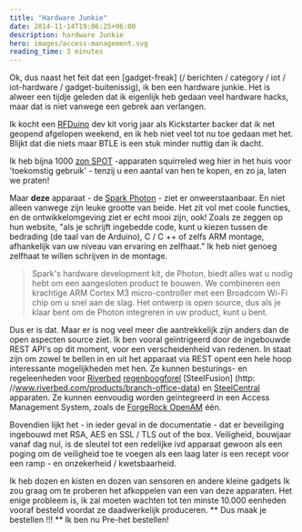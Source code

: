 ```yaml
---
title: "Hardware Junkie"
date: 2014-11-14T19:06:25+06:00
description: hardware Junkie
hero: images/access-management.svg
reading_time: 3 minutes
---
```


Ok, dus naast het feit dat een [gadget-freak] (/ berichten / category / iot / iot-hardware / gadget-buitenissig), ik ben een hardware junkie. Het is alweer een tijdje geleden dat ik eigenlijk heb gedaan veel hardware hacks, maar dat is niet vanwege een gebrek aan verlangen.

Ik kocht een [RFDuino](http://www.rfduino.com) dev kit vorig jaar als Kickstarter backer dat ik net geopend afgelopen weekend, en ik heb niet veel tot nu toe gedaan met het. Blijkt dat die niets maar BTLE is een stuk minder nuttig dan ik dacht.

Ik heb bijna 1000 [zon SPOT](http://www.sunspotworld.com) -apparaten squirreled weg hier in het huis voor 'toekomstig gebruik' - tenzij u een aantal van hen te kopen, en zo ja, laten we praten!

Maar **deze** apparaat - de [Spark Photon](https://www.spark.io) - ziet er onweerstaanbaar. En niet alleen vanwege zijn leuke grootte van beide. Het zit vol met coole functies, en de ontwikkelomgeving ziet er echt mooi zijn, ook! Zoals ze zeggen op hun website, "als je schrijft ingebedde code, kunt u kiezen tussen de bedrading (de taal van de Arduino), C / C ++ of zelfs ARM montage, afhankelijk van uw niveau van ervaring en zelfhaat.” Ik heb niet genoeg zelfhaat te willen schrijven in de montage.

> Spark's hardware development kit, de Photon, biedt alles wat u nodig hebt om een aangesloten product te bouwen. We combineren een krachtige ARM Cortex M3 micro-controller met een Broadcom Wi-Fi chip om u snel aan de slag. Het ontwerp is open source, dus als je klaar bent om de Photon integreren in uw product, kunt u bent.

Dus er is dat. Maar er is nog veel meer die aantrekkelijk zijn anders dan de open aspecten source ziet. Ik ben vooral geïntrigeerd door de ingebouwde REST API's op dit moment, voor een verscheidenheid van redenen. In staat zijn om zowel te bellen in en uit het apparaat via REST opent een hele hoop interessante mogelijkheden met hen. Ze kunnen besturings- en regeleenheden voor [Riverbed](http://www.riverbed.com) [regenboogforel](http://www.riverbed.com/products/wan-optimization) [SteelFusion] (http: //www.riverbed.com/products/branch-office-data) en [SteelCentral](http://www.riverbed.com/products/branch-office-data) apparaten. Ze kunnen eenvoudig worden geïntegreerd in een Access Management System, zoals de [ForgeRock OpenAM](http://www.riverbed.com/products/performance-management-control) één.

Bovendien lijkt het - in ieder geval in de documentatie - dat er beveiliging ingebouwd met RSA, AES en SSL / TLS out of the box. Veiligheid, bouwjaar vanaf dag nul, is de sleutel tot een redelijke ivd apparaat gewoon als een poging om de veiligheid toe te voegen als een laag later is een recept voor een ramp - en onzekerheid / kwetsbaarheid.

Ik heb dozen en kisten en dozen van sensoren en andere kleine gadgets Ik zou graag om te proberen het afkoppelen van een van deze apparaten. Het enige probleem is, ik zal moeten wachten tot ten minste 10.000 eenheden vooraf besteld voordat ze daadwerkelijk produceren. ** Dus maak je bestellen !!! ** Ik ben nu Pre-het bestellen!
